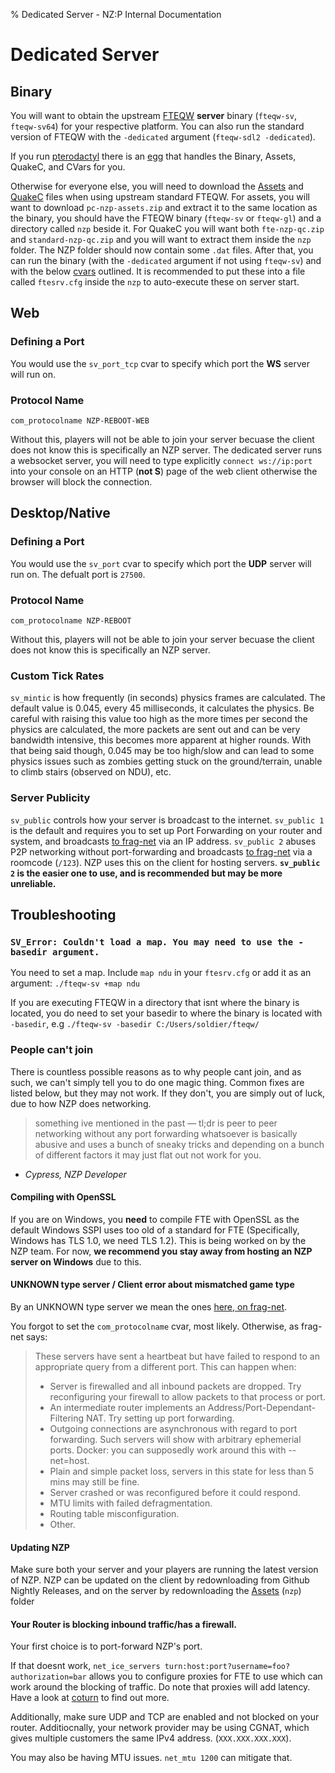 % Dedicated Server - NZ:P Internal Documentation
# Dedicated Server
## Binary
You will want to obtain the upstream [FTEQW](https://www.fteqw.org/) **server** binary (`fteqw-sv`, `fteqw-sv64`) for your respective platform. You can also run the standard version of FTEQW with the `-dedicated` argument (`fteqw-sdl2 -dedicated`).

If you run [pterodactyl](https://pterodactyl.io/) there is an [egg](https://github.com/pelican-eggs/games-standalone/tree/main/nazi_zombies_portable) that handles the Binary, Assets, QuakeC, and CVars for you.

Otherwise for everyone else, you will need to download the [Assets](https://github.com/nzp-team/assets/releases) and [QuakeC](https://github.com/nzp-team/quakec/releases) files when using upstream standard FTEQW. For assets, you will want to download `pc-nzp-assets.zip` and extract it to the same location as the binary, you should have the FTEQW binary (`fteqw-sv` or `fteqw-gl`) and a directory called `nzp` beside it. For QuakeC you will want both `fte-nzp-qc.zip` and `standard-nzp-qc.zip` and you will want to extract them inside the `nzp` folder. The NZP folder should now contain some `.dat` files. After that, you can run the binary (with the `-dedicated` argument if not using `fteqw-sv`) and with the below [cvars](https://fte.triptohell.info/wiki/index.php/Console_Variables) outlined. It is recommended to put these into a file called `ftesrv.cfg` inside the `nzp` to auto-execute these on server start.


## Web
### Defining a Port
You would use the `sv_port_tcp` cvar to specify which port the **WS** server will run on.

### Protocol Name
`com_protocolname NZP-REBOOT-WEB`

Without this, players will not be able to join your server becuase the client does not know this is specifically an NZP server.
The dedicated server runs a websocket server, you will need to type explicitly `connect ws://ip:port` into your console on an HTTP (**not S**) page of the web client otherwise the browser will block the connection.


## Desktop/Native
### Defining a Port
You would use the `sv_port` cvar to specify which port the **UDP** server will run on. The defualt port is `27500`.

### Protocol Name
`com_protocolname NZP-REBOOT`

Without this, players will not be able to join your server becuase the client does not know this is specifically an NZP server.

### Custom Tick Rates
`sv_mintic` is how frequently (in seconds) physics frames are calculated. The default value is 0.045, every 45 milliseconds, it calculates the physics. Be careful with raising this value too high as the more times per second the physics are calculated, the more packets are sent out and can be very bandwidth intensive, this becomes more apparent at higher rounds. With that being said though, 0.045 may be too high/slow and can lead to some physics issues such as zombies getting stuck on the ground/terrain, unable to climb stairs (observed on NDU), etc.

### Server Publicity
`sv_public` controls how your server is broadcast to the internet. `sv_public 1` is the default and requires you to set up Port Forwarding on your router and system, and broadcasts [to frag-net](https://master.frag-net.com:27950/) via an IP address. `sv_public 2` abuses P2P networking without port-forwarding and broadcasts [to frag-net](https://master.frag-net.com:27950/) via a roomcode (`/123`). NZP uses this on the client for hosting servers. **`sv_public 2` is the easier one to use, and is recommended but may be more unreliable.**

## Troubleshooting

### `SV_Error: Couldn't load a map. You may need to use the -basedir argument.`
You need to set a map. Include `map ndu` in your `ftesrv.cfg` or add it as an argument: `./fteqw-sv +map ndu`

If you are executing FTEQW in a directory that isnt where the binary is located, you do need to set your basedir to where the binary is located with `-basedir`, e.g `./fteqw-sv -basedir C:/Users/soldier/fteqw/`

### People can't join
There is countless possible reasons as to why people cant join, and as such, we can't simply tell you to do one magic thing. Common fixes are listed below, but they may not work. If they don't, you are simply out of luck, due to how NZP does networking.

> something ive mentioned in the past — tl;dr is peer to peer networking without any port forwarding whatsoever is basically abusive and uses a bunch of sneaky tricks and depending on a bunch of different factors it may just flat out not work for you.
- *Cypress, NZP Developer*

#### Compiling with OpenSSL
If you are on Windows, you **need** to compile FTE with OpenSSL as the default Windows SSPI uses too old of a standard for FTE (Specifically, Windows has TLS 1.0, we need TLS 1.2). This is being worked on by the NZP team. For now, **we recommend you stay away from hosting an NZP server on Windows** due to this.

#### UNKNOWN type server / Client error about mismatched game type
By an UNKNOWN type server we mean the ones [here, on frag-net](https://master.frag-net.com:27950/game/UNKNOWN).

You forgot to set the `com_protocolname` cvar, most likely. Otherwise, as frag-net says:
> These servers have sent a heartbeat but have failed to respond to an appropriate query from a different port. This can happen when:
> -   Server is firewalled and all inbound packets are dropped. Try reconfiguring your firewall to allow packets to that process or port.
> -   An intermediate router implements an Address/Port-Dependant-Filtering NAT. Try setting up port forwarding.
> -   Outgoing connections are asynchronous with regard to port forwarding. Such servers will show with arbitrary ephemerial ports. Docker: you can supposedly work around this with --net=host.
> -   Plain and simple packet loss, servers in this state for less than 5 mins may still be fine.
> -   Server crashed or was reconfigured before it could respond.
> -   MTU limits with failed defragmentation.
> -   Routing table misconfiguration.
> -   Other.

#### Updating NZP
Make sure both your server and your players are running the latest version of NZP. NZP can be updated on the client by redownloading from Github Nightly Releases, and on the server by redownloading the [Assets](https://github.com/nzp-team/assets/releases) (`nzp`) folder

#### Your Router is blocking inbound traffic/has a firewall.
Your first choice is to port-forward NZP's port. 

If that doesnt work, `net_ice_servers turn:host:port?username=foo?authorization=bar` allows you to configure proxies for FTE to use which can work around the blocking of traffic. Do note that proxies will add latency. Have a look at [coturn](https://github.com/coturn/coturn) to find out more.

Additionally, make sure UDP and TCP are enabled and not blocked on your router. Additiocnally, your network provider may be using CGNAT, which gives multiple customers the same IPv4 address. (`XXX.XXX.XXX.XXX`).

You may also be having MTU issues. `net_mtu 1200` can mitigate that.
